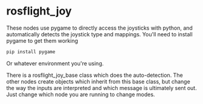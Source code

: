 # rosflight_joy

These nodes use pygame to directly access the joysticks with python, and automatically detects the joystick type and mappings.  You'll need to install pygame to get them working

``` bash
pip install pygame
```

Or whatever environment you're using.

There is a rosflight_joy_base class which does the auto-detection.  The other nodes create objects which inherit from this base class, but change the way the inputs are interpreted and which message is ultimately sent out.  Just change which node you are running to change modes.

